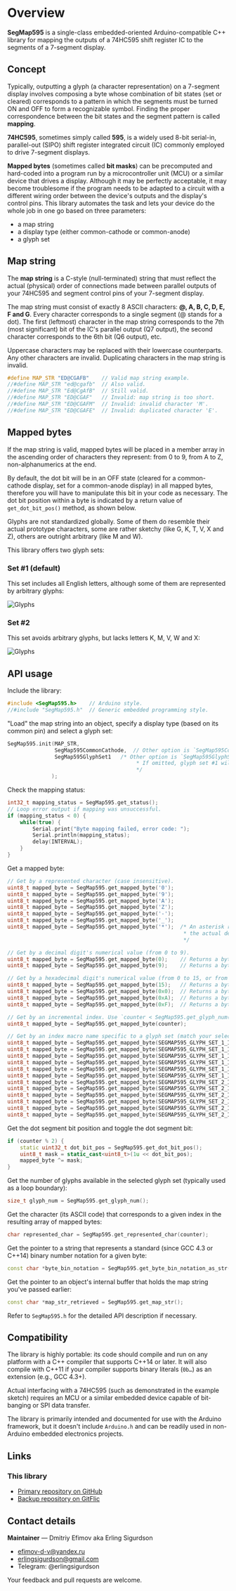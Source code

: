 # Overview

**SegMap595** is a single-class embedded-oriented Arduino-compatible C++ library
for mapping the outputs of a 74HC595 shift register IC to the segments of a 7-segment display.

## Concept

Typically, outputting a glyph (a character representation) on a 7-segment display involves composing a byte
whose combination of bit states (set or cleared) corresponds to a pattern in which the segments must be turned
ON and OFF to form a recognizable symbol. Finding the proper correspondence between the bit states and the segment
pattern is called **mapping**.

**74HC595**, sometimes simply called **595**, is a widely used 8-bit serial-in, parallel-out (SIPO) shift register
integrated circuit (IC) commonly employed to drive 7-segment displays.

**Mapped bytes** (sometimes called **bit masks**) can be precomputed and hard-coded into a program
run by a microcontroller unit (MCU) or a similar device that drives a display. Although it may be perfectly
acceptable, it may become troublesome if the program needs to be adapted to a circuit with a different wiring
order between the device's outputs and the display's control pins. This library automates the task and lets
your device do the whole job in one go based on three parameters:
* a map string
* a display type (either common-cathode or common-anode)
* a glyph set

## Map string

The **map string** is a C-style (null-terminated) string that must reflect the actual (physical) order
of connections made between parallel outputs of your 74HC595 and segment control pins of your 7-segment display.

The map string must consist of exactly 8 ASCII characters: **@, A, B, C, D, E, F and G**. Every character
corresponds to a single segment (@ stands for a dot). The first (leftmost) character in the map string
corresponds to the 7th (most significant) bit of the IC's parallel output (Q7 output), the second
character corresponds to the 6th bit (Q6 output), etc.

Uppercase characters may be replaced with their lowercase counterparts. Any other characters are invalid.
Duplicating characters in the map string is invalid.

```cpp
#define MAP_STR "ED@CGAFB"    // Valid map string example.
//#define MAP_STR "ed@cgafb"  // Also valid.
//#define MAP_STR "Ed@CgAfB"  // Still valid.
//#define MAP_STR "ED@CGAF"   // Invalid: map string is too short.
//#define MAP_STR "ED@CGAFM"  // Invalid: invalid character 'M'.
//#define MAP_STR "ED@CGAFE"  // Invalid: duplicated character 'E'.
```

## Mapped bytes

If the map string is valid, mapped bytes will be placed in a member array in the ascending order of characters
they represent: from 0 to 9, from A to Z, non-alphanumerics at the end.

By default, the dot bit will be in an OFF state (cleared for a common-cathode display, set for a common-anode display)
in all mapped bytes, therefore you will have to manipulate this bit in your code as necessary. The dot bit position
within a byte is indicated by a return value of `get_dot_bit_pos()` method, as shown below.

Glyphs are not standardized globally. Some of them do resemble their actual prototype characters,
some are rather sketchy (like G, K, T, V, X and Z), others are outright arbitrary (like M and W).

This library offers two glyph sets:

### Set #1 (default)

This set includes all English letters, although some of them are represented by arbitrary glyphs:

![Glyphs](assets/glyph_set_1.jpg)

### Set #2

This set avoids arbitrary glyphs, but lacks letters K, M, V, W and X:

![Glyphs](assets/glyph_set_2.jpg)

## API usage

Include the library:
```cpp
#include <SegMap595.h>    // Arduino style.
//#include "SegMap595.h"  // Generic embedded programming style.
```

"Load" the map string into an object, specify a display type (based on its common pin) and select a glyph set:
```cpp
SegMap595.init(MAP_STR,
               SegMap595CommonCathode,  // Other option is `SegMap595CommonAnode`.
               SegMap595GlyphSet1   /* Other option is `SegMap595GlyphSet2`.
                                         * If omitted, glyph set #1 will be selected by default.
                                         */
              );
```

Check the mapping status:
```cpp
int32_t mapping_status = SegMap595.get_status();
// Loop error output if mapping was unsuccessful.
if (mapping_status < 0) {
    while(true) {
        Serial.print("Byte mapping failed, error code: ");
        Serial.println(mapping_status);
        delay(INTERVAL);
    }
}
```

Get a mapped byte:
```cpp
// Get by a represented character (case insensitive).
uint8_t mapped_byte = SegMap595.get_mapped_byte('0');
uint8_t mapped_byte = SegMap595.get_mapped_byte('9');
uint8_t mapped_byte = SegMap595.get_mapped_byte('A');
uint8_t mapped_byte = SegMap595.get_mapped_byte('Z');
uint8_t mapped_byte = SegMap595.get_mapped_byte('-');
uint8_t mapped_byte = SegMap595.get_mapped_byte('_');
uint8_t mapped_byte = SegMap595.get_mapped_byte('*');  /* An asterisk represents a degree symbol because
                                                        * the actual degree symbol isn't listed in ASCII.
                                                        */

// Get by a decimal digit's numerical value (from 0 to 9).
uint8_t mapped_byte = SegMap595.get_mapped_byte(0);    // Returns a byte for '0' character.
uint8_t mapped_byte = SegMap595.get_mapped_byte(9);    // Returns a byte for '9' character.

// Get by a hexadecimal digit's numerical value (from 0 to 15, or from 0x0 to 0xF).
uint8_t mapped_byte = SegMap595.get_mapped_byte(15);   // Returns a byte for 'F' character.
uint8_t mapped_byte = SegMap595.get_mapped_byte(0x0);  // Returns a byte for '0' character.
uint8_t mapped_byte = SegMap595.get_mapped_byte(0xA);  // Returns a byte for 'A' character.
uint8_t mapped_byte = SegMap595.get_mapped_byte(0xF);  // Returns a byte for 'F' character.

// Get by an incremental index. Use `counter < SegMap595.get_glyph_num()` as an appropriate boundary.
uint8_t mapped_byte = SegMap595.get_mapped_byte(counter);

// Get by an index macro name specific to a glyph set (match your selected set).
uint8_t mapped_byte = SegMap595.get_mapped_byte(SEGMAP595_GLYPH_SET_1_INDEX_0);
uint8_t mapped_byte = SegMap595.get_mapped_byte(SEGMAP595_GLYPH_SET_1_INDEX_9);
uint8_t mapped_byte = SegMap595.get_mapped_byte(SEGMAP595_GLYPH_SET_1_INDEX_A);
uint8_t mapped_byte = SegMap595.get_mapped_byte(SEGMAP595_GLYPH_SET_1_INDEX_Z);
uint8_t mapped_byte = SegMap595.get_mapped_byte(SEGMAP595_GLYPH_SET_1_INDEX_DASH);
uint8_t mapped_byte = SegMap595.get_mapped_byte(SEGMAP595_GLYPH_SET_1_INDEX_UNDERSCORE);
uint8_t mapped_byte = SegMap595.get_mapped_byte(SEGMAP595_GLYPH_SET_2_INDEX_0);
uint8_t mapped_byte = SegMap595.get_mapped_byte(SEGMAP595_GLYPH_SET_2_INDEX_9);
uint8_t mapped_byte = SegMap595.get_mapped_byte(SEGMAP595_GLYPH_SET_2_INDEX_A);
uint8_t mapped_byte = SegMap595.get_mapped_byte(SEGMAP595_GLYPH_SET_2_INDEX_Z);
uint8_t mapped_byte = SegMap595.get_mapped_byte(SEGMAP595_GLYPH_SET_2_INDEX_DASH);
uint8_t mapped_byte = SegMap595.get_mapped_byte(SEGMAP595_GLYPH_SET_2_INDEX_UNDERSCORE);
```

Get the dot segment bit position and toggle the dot segment bit:
```cpp
if (counter % 2) {
    static uint32_t dot_bit_pos = SegMap595.get_dot_bit_pos();
    uint8_t mask = static_cast<uint8_t>(1u << dot_bit_pos);
    mapped_byte ^= mask;
}
```

Get the number of glyphs available in the selected glyph set (typically used as a loop boundary):
```cpp
size_t glyph_num = SegMap595.get_glyph_num();
```

Get the character (its ASCII code) that corresponds to a given index in the resulting array of mapped bytes:
```cpp
char represented_char = SegMap595.get_represented_char(counter);
```

Get the pointer to a string that represents a standard (since GCC 4.3 or C++14)
binary number notation for a given byte:
```cpp
const char *byte_bin_notation = SegMap595.get_byte_bin_notation_as_str(byte_to_shift);
```

Get the pointer to an object's internal buffer that holds the map string you've passed earlier:
```cpp
const char *map_str_retrieved = SegMap595.get_map_str();
```

Refer to `SegMap595.h` for the detailed API description if necessary.

## Compatibility

The library is highly portable: its code should compile and run on any platform with a C++ compiler that supports
C++14 or later. It will also compile with C++11 if your compiler supports binary literals (`0b…`) as an extension
(e.g., GCC 4.3+).

Actual interfacing with a 74HC595 (such as demonstrated in the example sketch) requires
an MCU or a similar embedded device capable of bit-banging or SPI data transfer.

The library is primarily intended and documented for use with the Arduino framework, but it doesn't
include `Arduino.h` and can be readily used in non-Arduino embedded electronics projects.

## Links

### This library
* [Primary repository on GitHub](https://github.com/ErlingSigurdson/SegMap595)
* [Backup repository on GitFlic](https://gitflic.ru/project/efimov-d-v/segmap595)

## Contact details

**Maintainer** — Dmitriy Efimov aka Erling Sigurdson
* <efimov-d-v@yandex.ru>
* <erlingsigurdson@gmail.com>
* Telegram: @erlingsigurdson

Your feedback and pull requests are welcome.
